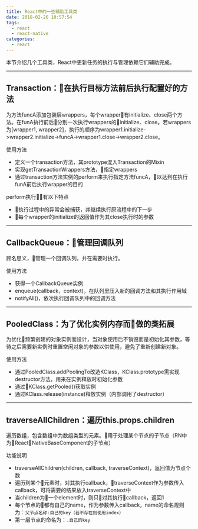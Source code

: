 ```yaml
---
title: React中的一些辅助工具类
date: 2018-02-26 10:57:54
tags:
  - react
  - react-native
categories:
  - react
---
```


本节介绍几个工具类，React中更新任务的执行与管理依赖它们辅助完成。
<!-- more -->
*******

## Transaction：在执行目标方法前后执行配置好的方法    

为方法funcA添加包装层wrappers，每个wrapper有initialize、close两个方法。在funA执行前后分别一次执行wrappers的initialize、close。若wrappers为[wrapper1, wrapper2]，执行的顺序为wrapper1.initialize->wrapper2.initialize->funcA->wrapper1.close->wrapper2.close。

使用方法
* 定义一个transaction方法，其prototype混入Transaction的Mixin
* 实现getTransactionWrappers方法，指定wrappers
* 通过transaction方法实例的perform来执行指定方法funcA，以达到在执行funA前后执行wrapper的目的

perform执行有以下特点
* 执行过程中的异常会被捕获，并继续执行原流程中的下一步
* 每个wrapper的initialize的返回值作为其close执行时的参数

*******

## CallbackQueue：管理回调队列     

顾名思义，管理一个回调队列，并在需要时执行。

使用方法
* 获得一个CallbackQueue实例
* enqueue\(callback，context\)，在队列里压入新的回调方法和其执行作用域
* notifyAll\(\)，依次执行回调队列中的回调方法

*******

## PooledClass：为了优化实例内存而做的类拓展      

为优化频繁创建的对象实例而设计，当对象使用后不销毁而是初始化其参数，等待之后需要新实例时重置空闲对象的参数以供使用，避免了重新创建新对象。

使用方法
* 通过PooledClass.addPoolingTo改造KClass，KClass.prototype需实现destructor方法，用来在实例释放时初始化参数
* 通过KClass.getPooled()获取实例
* 通过KClass.release(instance)释放实例（内部调用了destructor）

*******

## traverseAllChildren：遍历this.props.children     

遍历数组，包含数组中为数组类型的元素。用于处理某个节点的子节点（RN中为ReactNativeBaseComponent的子节点）

功能说明
* traverseAllChildren(children, callback, traverseContext)，返回值为节点个数
* 遍历到某个元素时，对其执行callback，traverseContext作为参数传入callback，可将需要的结果放入traverseContext中
* 当children为一个element时，则只对其执行callback，返回1
* 每个节点的都有自己的name，作为参数传入callback，name的命名规则为：`父节点名称:自己的key（若不存在则使用index）`
* 第一层节点的命名为：`.自己的key`